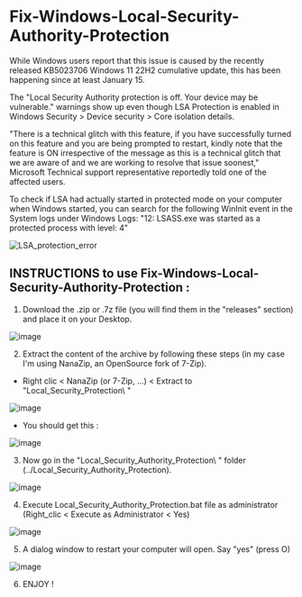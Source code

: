 # Fix-Windows-Local-Security-Authority-Protection
While Windows users report that this issue is caused by the recently released KB5023706 Windows 11 22H2 cumulative update, this has been happening since at least January 15.

The "Local Security Authority protection is off. Your device may be vulnerable." warnings show up even though LSA Protection is enabled in Windows Security > Device security > Core isolation details.

"There is a technical glitch with this feature, if you have successfully turned on this feature and you are being prompted to restart, kindly note that the feature is ON irrespective of the message as this is a technical glitch that we are aware of and we are working to resolve that issue soonest," Microsoft Technical support representative reportedly told one of the affected users.

To check if LSA had actually started in protected mode on your computer when Windows started, you can search for the following WinInit event in the System logs under Windows Logs: "12: LSASS.exe was started as a protected process with level: 4"

![LSA_protection_error](https://github.com/Sarvagon/Fix-Windows-Local-Security-Protection/assets/63664894/e5fa5c70-c351-4cf9-9a22-2c48759cd91f)

## INSTRUCTIONS to use Fix-Windows-Local-Security-Authority-Protection :
1) Download the .zip or .7z file (you will find them in the "releases" section) and place it on your Desktop.

![image](https://github.com/Sarvagon/Fix-Windows-Local-Security-Authority-Protection/assets/63664894/b665261c-c397-403d-9f26-51d89ccacb1e)

2) Extract the content of the archive by following these steps (in my case I'm using NanaZip, an OpenSource fork of 7-Zip).
- Right clic < NanaZip (or 7-Zip, ...) < Extract to "Local_Security_Protection\ "

![image](https://github.com/Sarvagon/Fix-Windows-Local-Security-Authority-Protection/assets/63664894/59074b89-0c9f-4f11-a75f-015d42ab5170)

- You should get this :

![image](https://github.com/Sarvagon/Fix-Windows-Local-Security-Authority-Protection/assets/63664894/b481ba44-0b44-48e9-8d1c-8471a00a8007)

3) Now go in the "Local_Security_Authority_Protection\ " folder (../Local_Security_Authority_Protection).

![image](https://github.com/Sarvagon/Fix-Windows-Local-Security-Authority-Protection/assets/63664894/9b335fa4-d831-4664-821f-49f0da7fed70)

4) Execute Local_Security_Authority_Protection.bat file as administrator (Right_clic < Execute as Administrator < Yes)

![image](https://github.com/Sarvagon/Fix-Windows-Local-Security-Authority-Protection/assets/63664894/6f372fbe-5b93-4920-a560-c589fc967e3c)

5) A dialog window to restart your computer will open. Say "yes" (press O)

![image](https://github.com/Sarvagon/Fix-Windows-Local-Security-Authority-Protection/assets/63664894/a6a87987-2e9b-4124-a3d0-a5cca0e4b394)

6) ENJOY !


